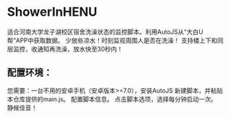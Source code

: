 # ShowerInHENU
适合河南大学龙子湖校区宿舍洗澡状态的监控脚本。利用AutoJS从“大白U帮”APP中获取数据。
少放些凉水！时刻监视周围人是否在洗澡！
支持楼上下和同层监控，收通知再洗澡，放水快至30秒内！
## 配置环境：
您需要：一台不用的安卓手机（安卓版本>=7.0），安装AutoJS
新建脚本，并粘贴本仓库提供的main.js。
配置脚本信息。
点击脚本选项，选择每分钟启动一次。
静候佳音！
